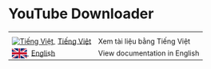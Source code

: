 # YouTube Downloader

<table>
  <tr>
    <th></th>
    <th></th>
  </tr>
  <tr>
    <td>
    <a href="docs/locale/vi/README.vi.md">
        <img src="docs/locale/vi/Vietnam_Flag.svg" alt="Tiếng Việt" width="30" height="20" style="vertical-align: middle;">
        <span style="margin-left: 5px; vertical-align: middle;">Tiếng Việt</span>
    </a>
</td>
    <td>Xem tài liệu bằng Tiếng Việt</td>
  </tr>
  <tr>
    <td>
    <a href="docs/locale/en/README.en.md">
        <img src="docs/locale/en/United_Kingdom_Flag.svg" alt="English" width="30" height="20" style="vertical-align: middle;">
        <span style="margin-left: 5px; vertical-align: middle;">English</span>
    </a>
</td>
    <td>View documentation in English</td>
  </tr>
</table>
